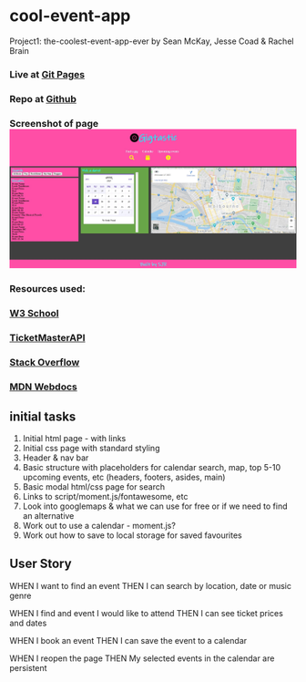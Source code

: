 # cool-event-app

Project1: the-coolest-event-app-ever by Sean McKay, Jesse Coad & Rachel Brain

### Live at [Git Pages](https://github.com/rachel-brain/cool-event-app)

### Repo at [Github](https://github.com/JWCoad/Weather-Dashboard)

### Screenshot of page ![Screenshot](https://github.com/rachel-brain/cool-event-app/blob/main/assets/images/screenshotdeployed.JPG)

### Resources used:

### [W3 School](https://www.w3schools.com)

### [TicketMasterAPI](https://developer.ticketmaster.com/)

### [Stack Overflow](https://stackoverflow.com/)

### [MDN Webdocs](https://developer.mozilla.org/en-US/docs/Web/API/Fetch_API)

## initial tasks

1. Initial html page - with links
2. Initial css page with standard styling
3. Header & nav bar
4. Basic structure with placeholders for calendar search, map, top 5-10 upcoming events, etc (headers, footers, asides, main)
5. Basic modal html/css page for search
6. Links to script/moment.js/fontawesome, etc
7. Look into googlemaps & what we can use for free or if we need to find an alternative
8. Work out to use a calendar - moment.js?
9. Work out how to save to local storage for saved favourites

## User Story

WHEN I want to find an event
THEN I can search by location, date or music genre

WHEN I find and event I would like to attend
THEN I can see ticket prices and dates

WHEN I book an event
THEN I can save the event to a calendar

WHEN I reopen the page
THEN My selected events in the calendar are persistent
